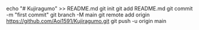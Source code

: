 echo "# Kujiragumo" >> README.md
git init
git add README.md
git commit -m "first commit"
git branch -M main
git remote add origin https://github.com/Aoi1591/Kujiragumo.git
git push -u origin main
